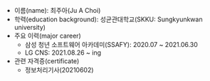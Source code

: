 - 이름(name): 최주아(Ju A Choi)
- 학력(education background): 성균관대학교(SKKU: Sungkyunkwan university)
- 주요 이력(major career)
  - 삼성 청년 소프트웨어 아카데미(SSAFY): 2020.07 ~ 2021.06.30
  - LG CNS: 2021.08.26 ~ ing
- 관련 자격증(certificate)
  - 정보처리기사(20210602)